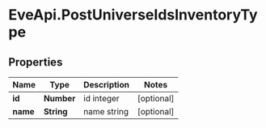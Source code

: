 # EveApi.PostUniverseIdsInventoryType

## Properties
Name | Type | Description | Notes
------------ | ------------- | ------------- | -------------
**id** | **Number** | id integer | [optional] 
**name** | **String** | name string | [optional] 


